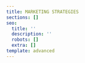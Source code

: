 ```yaml
---
title: MARKETING STRATEGIES
sections: []
seo:
  title: ''
  description: ''
  robots: []
  extra: []
template: advanced
---
```

